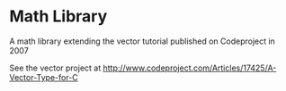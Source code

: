 # Math Library
A math library extending the vector tutorial published on Codeproject in 2007

See the vector project at http://www.codeproject.com/Articles/17425/A-Vector-Type-for-C
